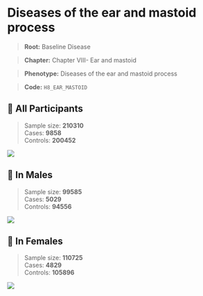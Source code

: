 # Diseases of the ear and mastoid process

> **Root:** Baseline Disease  

> **Chapter:** Chapter VIII- Ear and mastoid  

> **Phenotype:** Diseases of the ear and mastoid process  

> **Code:** `H8_EAR_MASTOID`

## 🧪 All Participants  
> Sample size: **210310**  
> Cases: **9858**  
> Controls: **200452**
<img src="/Disease/Figures/ALL/Incidence/H8_EAR_MASTOID.png"/>
<CsvTable src="/Disease_Data/ALL/Incidence/COX_H8_EAR_MASTOID.csv" label="🔍 View full results" />

## 👨 In Males  
> Sample size: **99585**  
> Cases: **5029**  
> Controls: **94556**
<img src="/Disease/Figures/Male/Incidence/H8_EAR_MASTOID.png"/>
<CsvTable src="/Disease_Data/Male/Incidence/COX_H8_EAR_MASTOID.csv" label="🔍 View full results" />

## 👩 In Females  
> Sample size: **110725**  
> Cases: **4829**  
> Controls: **105896**
<img src="/Disease/Figures/Female/Incidence/H8_EAR_MASTOID.png"/>
<CsvTable src="/Disease_Data/Female/Incidence/COX_H8_EAR_MASTOID.csv" label="🔍 View full results" />

